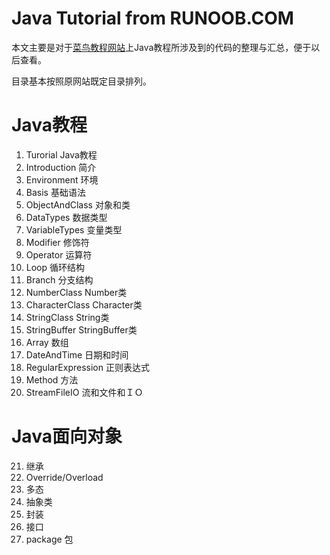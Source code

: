 Java Tutorial from RUNOOB.COM
====

本文主要是对于[菜鸟教程网站](http://www.runoob.com)上Java教程所涉及到的代码的整理与汇总，便于以后查看。

目录基本按照原网站既定目录排列。

# Java教程
1. Turorial Java教程
2. Introduction 简介
3. Environment 环境
4. Basis 基础语法
5. ObjectAndClass 对象和类
6. DataTypes 数据类型
7. VariableTypes 变量类型
8. Modifier 修饰符
9. Operator 运算符
10. Loop 循环结构
11. Branch 分支结构
12. NumberClass Number类
13. CharacterClass Character类
14. StringClass String类
15. StringBuffer StringBuffer类
16. Array 数组
17. DateAndTime 日期和时间
18. RegularExpression 正则表达式
19. Method 方法
20. StreamFileIO 流和文件和ＩＯ

# Java面向对象
21. 继承
22. Override/Overload
23. 多态
24. 抽象类
25. 封装
26. 接口
27. package 包
